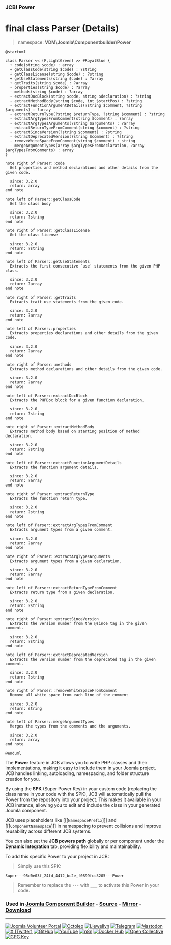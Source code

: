 ### JCB! Power
# final class Parser (Details)
> namespace: **VDM\Joomla\Componentbuilder\Power**

```uml
@startuml

class Parser << (F,LightGreen) >> #RoyalBlue {
  + code(string $code) : array
  + getClassCode(string $code) : ?string
  + getClassLicense(string $code) : ?string
  + getUseStatements(string $code) : ?array
  + getTraits(string $code) : ?array
  - properties(string $code) : ?array
  - methods(string $code) : ?array
  - extractDocBlock(string $code, string $declaration) : ?string
  - extractMethodBody(string $code, int $startPos) : ?string
  - extractFunctionArgumentDetails(?string $comment, ?string $arguments) : ?array
  - extractReturnType(?string $returnType, ?string $comment) : ?string
  - extractArgTypesFromComment(string $comment) : ?array
  - extractArgTypesArguments(?string $arguments) : ?array
  - extractReturnTypeFromComment(string $comment) : ?string
  - extractSinceVersion(?string $comment) : ?string
  - extractDeprecatedVersion(?string $comment) : ?string
  - removeWhiteSpaceFromComment(string $comment) : string
  - mergeArgumentTypes(array $argTypesFromDeclaration, ?array $argTypesFromComments) : array
}

note right of Parser::code
  Get properties and method declarations and other details from the given code.

  since: 3.2.0
  return: array
end note

note left of Parser::getClassCode
  Get the class body

  since: 3.2.0
  return: ?string
end note

note right of Parser::getClassLicense
  Get the class license

  since: 3.2.0
  return: ?string
end note

note left of Parser::getUseStatements
  Extracts the first consecutive `use` statements from the given PHP class.

  since: 3.2.0
  return: ?array
end note

note right of Parser::getTraits
  Extracts trait use statements from the given code.

  since: 3.2.0
  return: ?array
end note

note left of Parser::properties
  Extracts properties declarations and other details from the given code.

  since: 3.2.0
  return: ?array
end note

note right of Parser::methods
  Extracts method declarations and other details from the given code.

  since: 3.2.0
  return: ?array
end note

note left of Parser::extractDocBlock
  Extracts the PHPDoc block for a given function declaration.

  since: 3.2.0
  return: ?string
end note

note right of Parser::extractMethodBody
  Extracts method body based on starting position of method declaration.

  since: 3.2.0
  return: ?string
end note

note left of Parser::extractFunctionArgumentDetails
  Extracts the function argument details.

  since: 3.2.0
  return: ?array
end note

note right of Parser::extractReturnType
  Extracts the function return type.

  since: 3.2.0
  return: ?string
end note

note left of Parser::extractArgTypesFromComment
  Extracts argument types from a given comment.

  since: 3.2.0
  return: ?array
end note

note right of Parser::extractArgTypesArguments
  Extracts argument types from a given declaration.

  since: 3.2.0
  return: ?array
end note

note left of Parser::extractReturnTypeFromComment
  Extracts return type from a given declaration.

  since: 3.2.0
  return: ?string
end note

note right of Parser::extractSinceVersion
  Extracts the version number from the @since tag in the given comment.

  since: 3.2.0
  return: ?string
end note

note left of Parser::extractDeprecatedVersion
  Extracts the version number from the deprecated tag in the given comment.

  since: 3.2.0
  return: ?string
end note

note right of Parser::removeWhiteSpaceFromComment
  Remove all white space from each line of the comment

  since: 3.2.0
  return: string
end note

note left of Parser::mergeArgumentTypes
  Merges the types from the comments and the arguments.

  since: 3.2.0
  return: array
end note

@enduml
```

The **Power** feature in JCB allows you to write PHP classes and their implementations,
making it easy to include them in your Joomla project. JCB handles linking, autoloading,
namespacing, and folder structure creation for you.

By using the **SPK** (Super Power Key) in your custom code (replacing the class name
in your code with the SPK), JCB will automatically pull the Power from the repository
into your project. This makes it available in your JCB instance, allowing you to edit
and include the class in your generated Joomla component.

JCB uses placeholders like [[[`NamespacePrefix`]]] and [[[`ComponentNamespace`]]] in
namespacing to prevent collisions and improve reusability across different JCB systems.

You can also set the **JCB powers path** globally or per component under the
**Dynamic Integration** tab, providing flexibility and maintainability.

To add this specific Power to your project in JCB:

> Simply use this SPK:
```
Super---95d0e03f_24fd_4412_bc2e_f0899fcc3205---Power
```
> Remember to replace the `---` with `___` to activate this Power in your code.

### Used in [Joomla Component Builder](https://www.joomlacomponentbuilder.com) - [Source](https://git.vdm.dev/joomla/Component-Builder) - [Mirror](https://github.com/vdm-io/Joomla-Component-Builder) - [Download](https://git.vdm.dev/joomla/pkg-component-builder/releases)

---
[![Joomla Volunteer Portal](https://img.shields.io/badge/-Joomla-gold?logo=joomla)](https://volunteers.joomla.org/joomlers/1396-llewellyn-van-der-merwe "Join Llewellyn on the Joomla Volunteer Portal: Shaping the Future Together!") [![Octoleo](https://img.shields.io/badge/-Octoleo-black?logo=linux)](https://git.vdm.dev/octoleo "--quiet") [![Llewellyn](https://img.shields.io/badge/-Llewellyn-ffffff?logo=gitea)](https://git.vdm.dev/Llewellyn "Collaborate and Innovate with Llewellyn on Git: Building a Better Code Future!") [![Telegram](https://img.shields.io/badge/-Telegram-blue?logo=telegram)](https://t.me/Joomla_component_builder "Join Llewellyn and the Community on Telegram: Building Joomla Components Together!") [![Mastodon](https://img.shields.io/badge/-Mastodon-9e9eec?logo=mastodon)](https://joomla.social/@llewellyn "Connect and Engage with Llewellyn on Joomla Social: Empowering Communities, One Post at a Time!") [![X (Twitter)](https://img.shields.io/badge/-X-black?logo=x)](https://x.com/llewellynvdm "Join the Conversation with Llewellyn on X: Where Ideas Take Flight!") [![GitHub](https://img.shields.io/badge/-GitHub-181717?logo=github)](https://github.com/Llewellynvdm "Build, Innovate, and Thrive with Llewellyn on GitHub: Turning Ideas into Impact!") [![YouTube](https://img.shields.io/badge/-YouTube-ff0000?logo=youtube)](https://www.youtube.com/@OctoYou "Explore, Learn, and Create with Llewellyn on YouTube: Your Gateway to Inspiration!") [![n8n](https://img.shields.io/badge/-n8n-black?logo=n8n)](https://n8n.io/creators/octoleo "Effortless Automation and Impactful Workflows with Llewellyn on n8n!") [![Docker Hub](https://img.shields.io/badge/-Docker-grey?logo=docker)](https://hub.docker.com/u/llewellyn "Llewellyn on Docker: Containerize Your Creativity!") [![Open Collective](https://img.shields.io/badge/-Donate-green?logo=opencollective)](https://opencollective.com/joomla-component-builder "Donate towards JCB: Help Llewellyn financially so he can continue developing this great tool!") [![GPG Key](https://img.shields.io/badge/-GPG-blue?logo=gnupg)](https://git.vdm.dev/Llewellyn/gpg "Unlock Trust and Security with Llewellyn's GPG Key: Your Gateway to Verified Connections!")